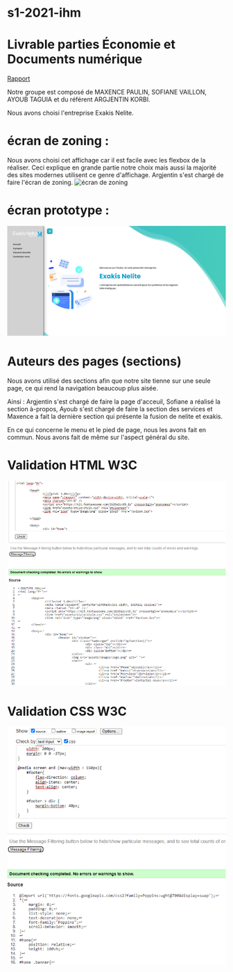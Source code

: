 # s1-2021-ihm
# Livrable parties Économie et Documents numérique
[Rapport](doc/groupe_KORBI_TAGUIA_VAILLON_PAULIN.pdf)

Notre groupe est composé de MAXENCE PAULIN, SOFIANE VAILLON, AYOUB TAGUIA et du référent ARGJENTIN KORBI. 

Nous avons choisi l'entreprise Exakis Nelite.


# écran de zoning :

Nous avons choisi cet affichage car il est facile avec les flexbox de la réaliser. 
Ceci explique en grande partie notre choix mais aussi la majorité des sites modernes utilisent ce genre d'affichage.
Argjentin s'est chargé de faire l'écran de zoning.
![écran de zoning](doc/zoning_ecran.png)

# écran prototype : 
![écran prototype](doc/ecran_prototype.png)

# Auteurs des pages (sections)

Nous avons utilisé des sections afin que notre site tienne sur une seule page, ce qui rend la navigation beaucoup plus aisée. 

Ainsi :
Argjentin s'est chargé de faire la page d'acceuil, Sofiane a réalisé la section à-propos, Ayoub s'est chargé de faire la section des services et Maxence a fait la dernière section qui présente la fusion de nelite et exakis.

En ce qui concerne le menu et le pied de page, nous les avons fait en commun. 
Nous avons fait de même sur l'aspect général du site. 

# Validation HTML W3C
![Validation HTML](doc/html-check.png)

# Validation CSS W3C
![Validation CSS](doc/css-check.png)
